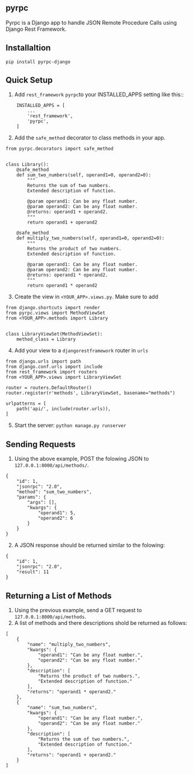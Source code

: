 ## pyrpc

Pyrpc is a Django app to handle JSON Remote Procedure Calls 
using Django Rest Framework. 

## Installaltion

`pip install pyrpc-django`

## Quick Setup

1. Add `rest_framework` `pyrpc`to your INSTALLED_APPS setting like this::
```
    INSTALLED_APPS = [
        ...
        'rest_framework',
        'pyrpc',
    ]
  ```
  
2. Add the `safe_method` decorator to class methods in your app.

```
from pyrpc.decorators import safe_method


class Library():
    @safe_method
    def sum_two_numbers(self, operand1=0, operand2=0):
        """ 
        Returns the sum of two numbers. 
        Extended description of function. 

        @param operand1: Can be any float number.
        @param operand2: Can be any float number.
        @returns: operand1 + operand2. 
        """
        return operand1 + operand2
        
    @safe_method
    def multiply_two_numbers(self, operand1=0, operand2=0):
        """ 
        Returns the product of two numbers. 
        Extended description of function.

        @param operand1: Can be any float number.
        @param operand2: Can be any float number.
        @returns: operand1 * operand2. 
        """
        return operand1 * operand2
```

3. Create the view in `<YOUR_APP>.views.py`. Make sure to add

```
from django.shortcuts import render
from pyrpc.views import MethodViewSet
from <YOUR_APP>.methods import Library


class LibraryViewSet(MethodViewSet):
    method_class = Library
```

4. Add your view to a `djangorestframework` router in `urls`

```
from django.urls import path
from django.conf.urls import include
from rest_framework import routers
from <YOUR_APP>.views import LibraryViewSet

router = routers.DefaultRouter()
router.register(r'methods', LibraryViewSet, basename="methods")

urlpatterns = [
    path('api/', include(router.urls)),
]
```

5. Start the server: `python manage.py runserver`

## Sending Requests

1. Using the above example, POST the folowing JSON to `127.0.0.1:8000/api/methods/`.

```
{
	"id": 1,
	"jsonrpc": "2.0",
	"method": "sum_two_numbers",
	"params": {
		"args": [],
		"kwargs": {
			"operand1": 5,
			"operand2": 6
		}
	}
}
```

2. A JSON response should be returned similar to the folowing:

```
{
    "id": 1,
    "jsonrpc": "2.0",
    "result": 11
}
```

## Returning a List of Methods

1. Using the previous example, send a GET request to `127.0.0.1:8000/api/methods`.
2. A list of methods and there descriptions shold be returned as follows:

```
[
    {
        "name": "multiply_two_numbers",
        "kwargs": {
            "operand1": "Can be any float number.",
            "operand2": "Can be any float number."
        },
        "description": [
            "Returns the product of two numbers.",
            "Extended description of function."
        ],
        "returns": "operand1 * operand2."
    },
    {
        "name": "sum_two_numbers",
        "kwargs": {
            "operand1": "Can be any float number.",
            "operand2": "Can be any float number."
        },
        "description": [
            "Returns the sum of two numbers.",
            "Extended description of function."
        ],
        "returns": "operand1 + operand2."
    }
]
```
